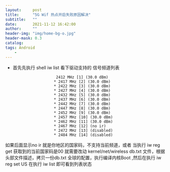 ```yaml
---
layout:     post
title:      "5G Wif 热点开启失败原因解决"
subtitle:   ""
date:       2021-11-12 16:42:00
author:     ""
header-img: "img/home-bg-o.jpg"
header-mask: 0.3
catalog:
tags: Android
    -
---
```

- 首先先执行 shell iw list 看下驱动支持的 信号频道列表

                         2412 MHz [1] (30.0 dBm)
                        * 2417 MHz [2] (30.0 dBm)
                        * 2422 MHz [3] (30.0 dBm)
                        * 2427 MHz [4] (30.0 dBm)
                        * 2432 MHz [5] (30.0 dBm)
                        * 2437 MHz [6] (30.0 dBm)
                        * 2442 MHz [7] (30.0 dBm)
                        * 2447 MHz [8] (30.0 dBm)
                        * 2452 MHz [9] (30.0 dBm)
                        * 2457 MHz [10] (30.0 dBm)
                        * 2462 MHz [11] (30.0 dBm)
                        * 2467 MHz [12] (no ir)
                        * 2472 MHz [13] (disabled)
                        * 2484 MHz [14] (disabled)

如果后面显示no ir 就是你地区的国家码，不支持当前频道，或者 当执行 iw reg get 获取到的当前国家码是00 就需要改动 kernel/net/wireless  db.txt 文件，根据头部文件描述，拷贝一份db.txt 全球的配置，执行编译内核Boot ,然后在执行  iw reg set US 在执行 iw list  即可看到列表状态